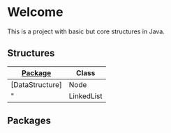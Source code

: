 # Welcome

This is a project with basic but core structures in Java.

## Structures

|[Package](packages)|Class|
|---|---|
|[DataStructure]|Node|
| " |LinkedList|

<a name="packages"></a>
## Packages



